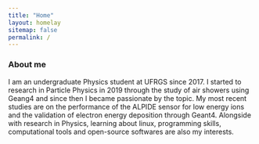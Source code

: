 ```yaml
---
title: "Home"
layout: homelay
sitemap: false
permalink: /
---
```


### About me

I am an undergraduate Physics student at UFRGS since 2017. I started to research in Particle Physics in 2019 through the study of air showers using Geang4 and since then I became passionate by the topic. My most recent studies are on the performance of the ALPIDE sensor for low energy ions and the validation of electron energy deposition through Geant4. Alongside with research in Physics, learning about linux, programming skills, computational tools and open-source softwares are also my interests.

	

 

